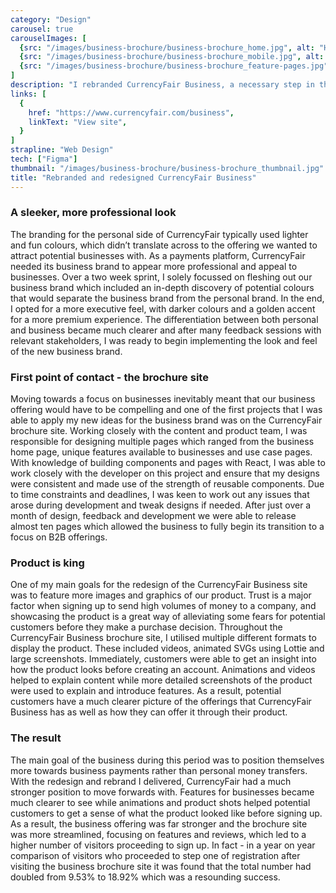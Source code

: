 ```yaml
---
category: "Design"
carousel: true
carouselImages: [
  {src: "/images/business-brochure/business-brochure_home.jpg", alt: "Home page for the new CurrencyFair Business website"},
  {src: "/images/business-brochure/business-brochure_mobile.jpg", alt: "Mobile versions of the CurrencyFair Business website"},
  {src: "/images/business-brochure/business-brochure_feature-pages.jpg", alt: "Feature pages on the new CurrencyFair Business website"},
]
description: "I rebranded CurrencyFair Business, a necessary step in the evolution of CurrencyFair as a product as they began to move away from personal money transfers and towards a high volume payments platform for businesses. This included updating the look and feel of CurrencyFair Business as a brand, and implementing it across the brochure site and creatives."
links: [
  {
    href: "https://www.currencyfair.com/business",
    linkText: "View site",
  }
]
strapline: "Web Design"
tech: ["Figma"]
thumbnail: "/images/business-brochure/business-brochure_thumbnail.jpg"
title: "Rebranded and redesigned CurrencyFair Business"
---
```


### A sleeker, more professional look

The branding for the personal side of CurrencyFair typically used lighter and fun colours, which didn’t translate across to the offering we wanted to attract potential businesses with. As a payments platform, CurrencyFair needed its business brand to appear more professional and appeal to businesses. Over a two week sprint, I solely focussed on fleshing out our business brand which included an in-depth discovery of potential colours that would separate the business brand from the personal brand. In the end, I opted for a more executive feel, with darker colours and a golden accent for a more premium experience. The differentiation between both personal and business became much clearer and after many feedback sessions with relevant stakeholders, I was ready to begin implementing the look and feel of the new business brand.

### First point of contact - the brochure site
Moving towards a focus on businesses inevitably meant that our business offering would have to be compelling and one of the first projects that I was able to apply my new ideas for the business brand was on the CurrencyFair brochure site. Working closely with the content and product team, I was responsible for designing multiple pages which ranged from the business home page,  unique features available to businesses and use case pages. With knowledge of building components and pages with React, I was able to work closely with the developer on this project and ensure that my designs were consistent and made use of the strength of reusable components. Due to time constraints and deadlines, I was keen to work out any issues that arose during development and tweak designs if needed. After just over a month of design, feedback and development we were able to release almost ten pages which allowed the business to fully begin its transition to a focus on B2B offerings.

### Product is king
One of my main goals for the redesign of the CurrencyFair Business site was to feature more images and graphics of our product. Trust is a major factor when signing up to send high volumes of money to a company, and showcasing the product is a great way of alleviating some fears for potential customers before they make a purchase decision. Throughout the CurrencyFair Business brochure site, I utilised multiple different formats to display the product. These included videos, animated SVGs using Lottie and large screenshots. Immediately, customers were able to get an insight into how the product looks before creating an account. Animations and videos helped to explain content while more detailed screenshots of the product were used to explain and introduce features. As a result, potential customers have a much clearer picture of the offerings that CurrencyFair Business has as well as how they can offer it through their product.

### The result
The main goal of the business during this period was to position themselves more towards business payments rather than personal money transfers. With the redesign and rebrand I delivered, CurrencyFair had a much stronger position to move forwards with. Features for businesses became much clearer to see while animations and product shots helped potential customers to get a sense of what the product looked like before signing up. As a result, the business offering was far stronger and the brochure site was more streamlined, focusing on features and reviews, which led to a higher number of visitors proceeding to sign up. In fact - in a year on year comparison of visitors who proceeded to step one of registration after visiting the business brochure site it was found that the total number had doubled from 9.53% to 18.92% which was a resounding success.